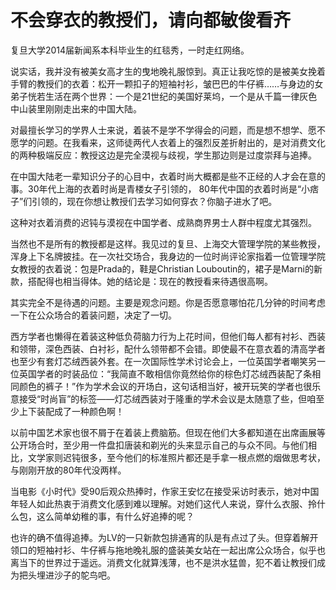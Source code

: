 # 不会穿衣的教授们，请向都敏俊看齐

复旦大学2014届新闻系本科毕业生的红毯秀，一时走红网络。 

说实话，我并没有被美女高才生的曳地晚礼服惊到。真正让我吃惊的是被美女挽着手臂的教授们的衣着：松开一颗扣子的短袖衬衫，皱巴巴的牛仔裤……与身边的女弟子恍若生活在两个世界：一个是21世纪的美国好莱坞，一个是从千篇一律灰色中山装里刚刚走出来的中国大陆。 

对最擅长学习的学界人士来说，着装不是学不学得会的问题，而是想不想学、愿不愿学的问题。在我看来，这师徒两代人衣着上的强烈反差折射出的，是对消费文化的两种极端反应：教授这边是完全漠视与歧视，学生那边则是过度崇拜与追捧。 

在中国大陆老一辈知识分子的心目中，衣着时尚大概都是些不正经的人才会在意的事。30年代上海的衣着时尚是青楼女子引领的， 80年代中国的衣着时尚是“小痞子”们引领的，现在你想让教授们去学习如何穿衣？你脑子进水了吧。 

这种对衣着消费的迟钝与漠视在中国学者、成熟商界男士人群中程度尤其强烈。 

当然也不是所有的教授都是这样。我见过的复旦、上海交大管理学院的某些教授，浑身上下名牌披挂。在一次社交场合，我身边的一位时尚评论家指着一位管理学院女教授的衣着说：包是Prada的，鞋是Christian Louboutin的，裙子是Marni的新款，搭配得也相当得体。她的结论是：现在的教授看来待遇很高啊。 

其实完全不是待遇的问题。主要是观念问题。你是否愿意哪怕花几分钟的时间考虑一下在公众场合的着装问题，决定了一切。 

西方学者也懒得在着装这种低负荷脑力行为上花时间，但他们每人都有衬衫、西装和领带，深色西装、白衬衫，配什么领带都不会错。即使最不在意衣着的清高学者也至少有套灯芯绒西装外套。在一次国际性学术讨论会上，一位英国学者嘲笑另一位英国学者的时装品位：“我简直不敢相信你竟然给你的棕色灯芯绒西装配了条相同颜色的裤子！”作为学术会议的开场白，这句话相当好，被开玩笑的学者也很乐意接受“时尚盲”的标签——灯芯绒西装对于隆重的学术会议是太随意了些，但咱至少上下装配成了一种颜色啊！ 

以前中国艺术家也很不屑于在着装上费脑筋。但现在他们大多都知道在出席画展等公开场合时，至少用一件盘扣唐装和剃光的头来显示自己的与众不同。与他们相比，文学家则迟钝很多，至今他们的标准照片都还是手拿一根点燃的烟做思考状，与刚刚开放的80年代没两样。 

当电影《小时代》受90后观众热捧时，作家王安忆在接受采访时表示，她对中国年轻人如此热衷于消费文化感到难以理解。对她们这代人来说，穿什么衣服、拎什么包，这么简单幼稚的事，有什么好追捧的呢？ 

也许的确不值得追捧。为LV的一只新款包排通宵的队是有点过了头。但穿着解开领口的短袖衬衫、牛仔裤与拖地晚礼服的盛装美女站在一起出席公众场合，似乎也离当下的世界过于遥远。消费文化就算浅薄，也不是洪水猛兽，犯不着让教授们成为把头埋进沙子的鸵鸟吧。